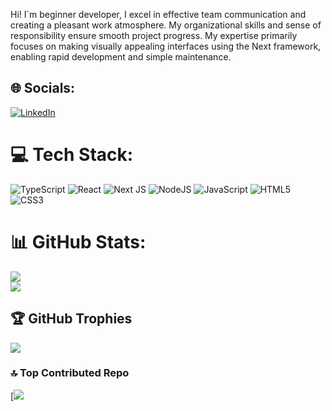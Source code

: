 Hi! I`m beginner developer, I excel in effective team communication and creating a pleasant work atmosphere. My organizational skills and sense of responsibility ensure smooth project progress. My expertise primarily focuses on making visually appealing interfaces using the Next framework, enabling rapid development and simple maintenance.


## 🌐 Socials:
[![LinkedIn]([https://img.shields.io/badge/LinkedIn-%230077B5.svg?logo=linkedin&logoColor=white)](https://linkedin.com/in/orest-sonich](https://www.linkedin.com/in/marko-marynovych-1982ab252/)) 

# 💻 Tech Stack:
![TypeScript](https://img.shields.io/badge/typescript-%23007ACC.svg?style=flat&logo=typescript&logoColor=white) ![React](https://img.shields.io/badge/react-%2320232a.svg?style=flat&logo=react&logoColor=%2361DAFB) ![Next JS](https://img.shields.io/badge/Next-black?style=flat&logo=next.js&logoColor=white) ![NodeJS](https://img.shields.io/badge/node.js-6DA55F?style=flat&logo=node.js&logoColor=white) ![JavaScript](https://img.shields.io/badge/javascript-%23323330.svg?style=flat&logo=javascript&logoColor=%23F7DF1E) ![HTML5](https://img.shields.io/badge/html5-%23E34F26.svg?style=flat&logo=html5&logoColor=white) ![CSS3](https://img.shields.io/badge/css3-%231572B6.svg?style=flat&logo=css3&logoColor=white)

# 📊 GitHub Stats:
![](https://github-readme-streak-stats.herokuapp.com/?user=OrestSonich&theme=github_dark&hide_border=false)<br/>
![](https://github-readme-stats.vercel.app/api/top-langs/?username=OrestSonich&theme=github_dark&hide_border=false&include_all_commits=false&count_private=false&layout=compact)

## 🏆 GitHub Trophies
![](https://github-profile-trophy.vercel.app/?username=JuJikk&theme=radical&no-frame=false&no-bg=true&margin-w=4)

### 🔝 Top Contributed Repo
[![](https://github-contributor-stats.vercel.app/api?username=JuJikk&limit=2&theme=radical&combine_all_yearly_contributions=true)

